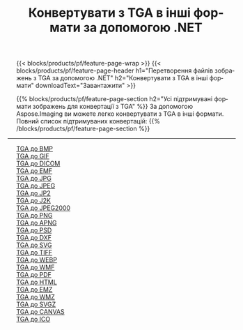 ﻿---
title: Конвертувати з TGA в інші формати за допомогою .NET 
weight: 3920
url: /uk/net/conversion/from/tga 
lang: uk
langdirlevel: 2
locales: zh-hans,ja,it,ru,de,es,fr,nl,id,lt,pl,pt,vi,tr,ko,zh-hant,ar,hi,th,sv,cs,uk,he
description: За допомогою Aspose.Imaging ви можете легко конвертувати з TGA в інші формати
---

{{< blocks/products/pf/feature-page-wrap >}}
{{< blocks/products/pf/feature-page-header h1="Перетворення файлів зображень з TGA за допомогою .NET" h2="Конвертувати з TGA в інші формати" downloadText="Завантажити" >}}


{{% blocks/products/pf/feature-page-section  h2="Усі підтримувані формати зображень для конвертації з TGA" %}}
За допомогою Aspose.Imaging ви можете легко конвертувати з TGA в інші формати.
<br/>
Повний список підтримуваних конвертацій:
{{% /blocks/products/pf/feature-page-section %}}
<div class="container-fluid productfamilypage bg-gray">
    <div class="convertypes bg-gray agp-content section">
        <div class="container">
		<hr style="margin-left:-20px;"/>
		<div class="row other-converters">
		    <div class='col-md-2 other-converter remove-lp remove-rp'><a href="/imaging/uk/net/conversion/tga-to-bmp" >TGA до BMP</a></div><div class='col-md-2 other-converter remove-lp remove-rp'><a href="/imaging/uk/net/conversion/tga-to-gif" >TGA до GIF</a></div><div class='col-md-2 other-converter remove-lp remove-rp'><a href="/imaging/uk/net/conversion/tga-to-dicom" >TGA до DICOM</a></div><div class='col-md-2 other-converter remove-lp remove-rp'><a href="/imaging/uk/net/conversion/tga-to-emf" >TGA до EMF</a></div><div class='col-md-2 other-converter remove-lp remove-rp'><a href="/imaging/uk/net/conversion/tga-to-jpg" >TGA до JPG</a></div><div class='col-md-2 other-converter remove-lp remove-rp'><a href="/imaging/uk/net/conversion/tga-to-jpeg" >TGA до JPEG</a></div><div class='col-md-2 other-converter remove-lp remove-rp'><a href="/imaging/uk/net/conversion/tga-to-jp2" >TGA до JP2</a></div><div class='col-md-2 other-converter remove-lp remove-rp'><a href="/imaging/uk/net/conversion/tga-to-j2k" >TGA до J2K</a></div><div class='col-md-2 other-converter remove-lp remove-rp'><a href="/imaging/uk/net/conversion/tga-to-jpeg2000" >TGA до JPEG2000</a></div><div class='col-md-2 other-converter remove-lp remove-rp'><a href="/imaging/uk/net/conversion/tga-to-png" >TGA до PNG</a></div><div class='col-md-2 other-converter remove-lp remove-rp'><a href="/imaging/uk/net/conversion/tga-to-apng" >TGA до APNG</a></div><div class='col-md-2 other-converter remove-lp remove-rp'><a href="/imaging/uk/net/conversion/tga-to-psd" >TGA до PSD</a></div><div class='col-md-2 other-converter remove-lp remove-rp'><a href="/imaging/uk/net/conversion/tga-to-dxf" >TGA до DXF</a></div><div class='col-md-2 other-converter remove-lp remove-rp'><a href="/imaging/uk/net/conversion/tga-to-svg" >TGA до SVG</a></div><div class='col-md-2 other-converter remove-lp remove-rp'><a href="/imaging/uk/net/conversion/tga-to-tiff" >TGA до TIFF</a></div><div class='col-md-2 other-converter remove-lp remove-rp'><a href="/imaging/uk/net/conversion/tga-to-webp" >TGA до WEBP</a></div><div class='col-md-2 other-converter remove-lp remove-rp'><a href="/imaging/uk/net/conversion/tga-to-wmf" >TGA до WMF</a></div><div class='col-md-2 other-converter remove-lp remove-rp'><a href="/imaging/uk/net/conversion/tga-to-pdf" >TGA до PDF</a></div><div class='col-md-2 other-converter remove-lp remove-rp'><a href="/imaging/uk/net/conversion/tga-to-html" >TGA до HTML</a></div><div class='col-md-2 other-converter remove-lp remove-rp'><a href="/imaging/uk/net/conversion/tga-to-emz" >TGA до EMZ</a></div><div class='col-md-2 other-converter remove-lp remove-rp'><a href="/imaging/uk/net/conversion/tga-to-wmz" >TGA до WMZ</a></div><div class='col-md-2 other-converter remove-lp remove-rp'><a href="/imaging/uk/net/conversion/tga-to-svgz" >TGA до SVGZ</a></div><div class='col-md-2 other-converter remove-lp remove-rp'><a href="/imaging/uk/net/conversion/tga-to-canvas" >TGA до CANVAS</a></div><div class='col-md-2 other-converter remove-lp remove-rp'><a href="/imaging/uk/net/conversion/tga-to-ico" >TGA до ICO</a></div>
                </div>
        </div>
    </div>
</div>
<br/>

